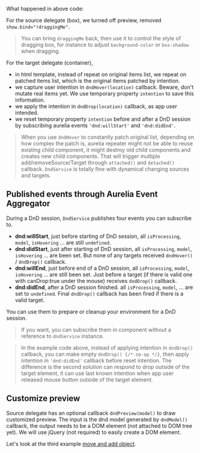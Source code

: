 What happened in above code:

For the source delegate (box), we turned off preview, removed `show.bind="!draggingMe"`.

> You can bring `draggingMe` back, then use it to control the style of dragging box, for instance to adjust `background-color` or `box-shadow` when dragging.

For the target delegate (container),

* in html template, instead of repeat on original items list, we repeat on patched items list, which is the original items patched by intention.
* we capture user intention in `dndHover(location)` callback. Beware, don't mutate real items yet. We use temporary property `intention` to save this information.
* we apply the intention in `dndDrop(location)` callback, as app user intended.
* we reset temporary property `intention` before and after a DnD session by subscribing aurelia events `'dnd:willStart'` and `'dnd:didEnd'`.

> When you use `dndHover` to constantly patch original list, depending on how complex the patch is, aurelia repeater might not be able to reuse existing child component, it might destroy old child components and creates new child components. That will trigger multiple add/removeSource/Target through `attached()` and `detached()` callback. `DndService` is totally fine with dynamical changing sources and targets.

## Published events through Aurelia Event Aggregator

During a DnD session, `DndService` publishes four events you can subscribe to.

* __dnd:willStart__, just before starting of DnD session, all `isProcessing`, `model`, `isHovering` ... are still `undefined`.
* __dnd:didStart__, just after starting of DnD session, all `isProcessing`, `model`, `isHovering` ... are been set. But none of any targets received `dndHover()` / `dndDrop()` callback.
* __dnd:willEnd__, just before end of a DnD session, all `isProcessing`, `model`, `isHovering` ... are still been set. Just before a target (if there is valid one with canDrop:true under the mouse) receives `dndDrop()` callback.
* __dnd:didEnd__, after a DnD session finished. all `isProcessing`, `model`, ... are set to `undefined`. Final `dndDrop()` callback has been fired if there is a valid target.

You can use them to prepare or cleanup your environment for a DnD session.

> If you want, you can subscribe them in component without a reference to `dndService` instance.

> In the example code above, instead of applying intention in `dndDrop()` callback, you can make empty `dndDrop() {/* no-op */}`, then apply intention in `'dnd:didEnd'` callback before reset intention. The difference is the second solution can respond to drop outside of the target element, it can use last known intention when app user released mouse button outside of the target element.

## Customize preview

Source delegate has an optional callback `dndPreview(model)` to draw customized preview. The input is the dnd model generated by `dndModel()` callback, the output needs to be a DOM element (not attached to DOM tree yet). We will use jQuery (not required) to easily create a DOM element.

Let's look at the third example [move and add object](#/move-plus-add).
